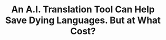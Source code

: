 ---
layout: post
title: "An A.I. Translation Tool Can Help Save Dying Languages. But at What Cost?"
description: "A.I. language tools depend on data—and labor—from native speakers."
link: https://slate.com/technology/2023/01/storyweaver-ai-translation-tools-language-preservation.html
---